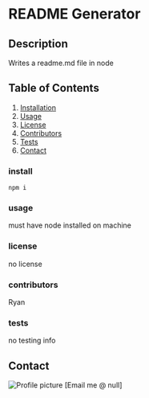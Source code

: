 

 # README Generator  
 
 
## Description
Writes a readme.md file in node

## Table of Contents
1. [Installation](#install)
2. [Usage](#usage)
3. [License](#license)
4. [Contributors](#contributors)
5. [Tests](#tests)
6. [Contact](#contact)

### install
```
npm i
```    
### usage
must have node installed on machine
### license
no license
### contributors
Ryan
### tests
no testing info
<a name="contact"></a>
## Contact
![Profile picture](https://avatars0.githubusercontent.com/u/64923446?v=4)
[Email me @ null]